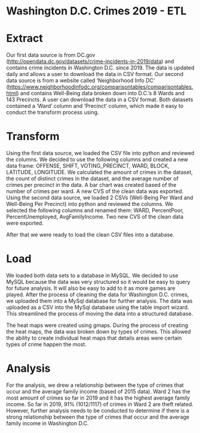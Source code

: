 # Washington D.C. Crimes 2019 - ETL

# Extract

Our first data source is from DC.gov (http://opendata.dc.gov/datasets/crime-incidents-in-2019/data) and contains crime incidents in Washington D.C. since 2019. The data is updated daily and allows a user to download the data in CSV format. 
Our second data source is from a website called ‘Neighborhood Info DC’ (https://www.neighborhoodinfodc.org/comparisontables/comparisontables.html) and contains Well-Being data broken down into D.C.’s 8 Wards and 143 Precincts. A user can download the data in a CSV format. 
Both datasets contained a ‘Ward’ column and ‘Precinct’ column, which made it easy to conduct the transform process using. 

# Transform
Using the first data source, we loaded the CSV file into python and reviewed the columns. We decided to use the following columns and created a new data frame: OFFENSE, SHIFT, VOTING_PRECINCT, WARD, BLOCK, LATITUDE, LONGITUDE. We calculated the amount of crimes in the dataset, the count of distinct crimes in the dataset, and the average number of crimes per precinct in the data. A bar chart was created based of the number of crimes per ward. A new CVS of the clean data was exported. 
Using the second data source, we loaded 2 CSVs (Well-Being Per Ward and Well-Being Per Precinct) into python and reviewed the columns. We selected the following columns and renamed them: WARD, PercentPoor, PercentUnemployed, AvgFamilyIncome. Two new CVS of the clean data were exported.

After that we were ready to load the clean CSV files into a database.

# Load
We loaded both data sets to a database in MySQL. We decided to use MySQL because the data was very structured so it would be easy to query for future analysis. It will also be easy to add to it as more games are played.
After the process of cleaning the data for Washington D.C. crimes, we uploaded them into a MySql database for further analysis. The data was uploaded as a CSV into the MySql database using the table import wizard. This streamlined the process of moving the data into a structured database.

The heat maps were created using gmaps. During the process of creating the heat maps, the data was broken down by types of crimes. This allowed the ability to create individual heat maps that details areas were certain types of crime happen the most.

# Analysis
For the analysis, we drew a relationship between the type of crimes that occur and the average family income (based of 2015 data). Ward 2 has the most amount of crimes so far in 2019 and it has the highest average family income. So far in 2019, 91% (1012/1117) of crimes in Ward 2 are theft related. However, further analysis needs to be conducted to determine if there is a strong relationship between the type of crimes that occur and the average family income in Washington D.C.    

